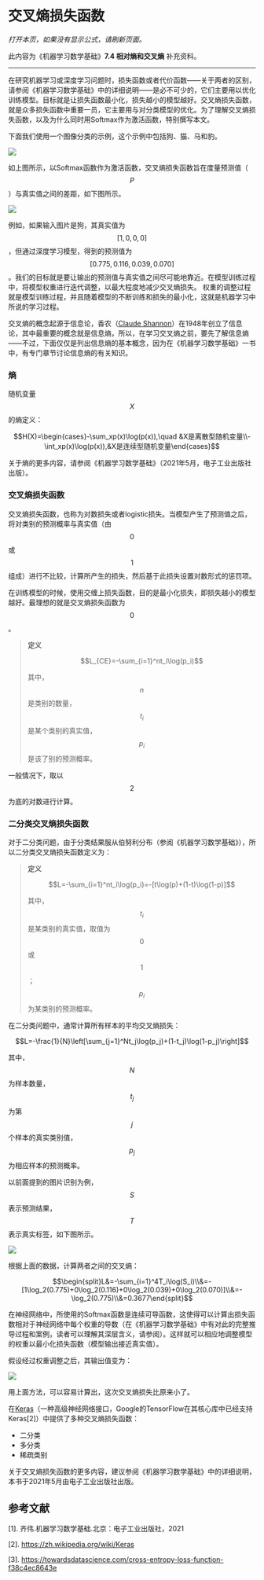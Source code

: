# 交叉熵损失函数

*打开本页，如果没有显示公式，请刷新页面。*

此内容为《机器学习数学基础》**7.4 相对熵和交叉熵** 补充资料。

----

在研究机器学习或深度学习问题时，损失函数或者代价函数——关于两者的区别，请参阅《机器学习数学基础》中的详细说明——是必不可少的，它们主要用以优化训练模型。目标就是让损失函数最小化，损失越小的模型越好。交叉熵损失函数，就是众多损失函数中重要一员，它主要用与对分类模型的优化。为了理解交叉熵损失函数，以及为什么同时用Softmax作为激活函数，特别撰写本文。

下面我们使用一个图像分类的示例，这个示例中包括狗、猫、马和豹。

![](https://gitee.com/qiwsir/images/raw/master/2021-2-13/1613173338441-image1.png)

如上图所示，以Softmax函数作为激活函数，交叉熵损失函数旨在度量预测值（$$P$$）与真实值之间的差距，如下图所示。

![](https://gitee.com/qiwsir/images/raw/master/2021-2-13/1613173585431-image2.png)

例如，如果输入图片是狗，其真实值为 $$[1,0,0,0]$$ ，但通过深度学习模型，得到的预测值为 $$[0.775, 0.116, 0.039, 0.070]$$ 。我们的目标就是要让输出的预测值与真实值之间尽可能地靠近。在模型训练过程中，将模型权重进行迭代调整，以最大程度地减少交叉熵损失。 权重的调整过程就是模型训练过程，并且随着模型的不断训练和损失的最小化，这就是机器学习中所说的学习过程。

交叉熵的概念起源于信息论，香农（[Claude Shannon](https://en.wikipedia.org/wiki/Claude_Shannon)）在1948年创立了信息论，其中最重要的概念就是信息熵，所以，在学习交叉熵之前，要先了解信息熵——不过，下面仅仅是列出信息熵的基本概念，因为在《机器学习数学基础》一书中，有专门章节讨论信息熵的有关知识。

### 熵

随机变量 $$X$$ 的熵定义：

$$H(X)=\begin{cases}-\sum_xp(x)\log(p(x)),\quad &X是离散型随机变量\\-\int_xp(x)\log(p(x)),&X是连续型随机变量\end{cases}$$

关于熵的更多内容，请参阅《机器学习数学基础》（2021年5月，电子工业出版社出版）。

### 交叉熵损失函数

交叉熵损失函数，也称为对数损失或者logistic损失。当模型产生了预测值之后，将对类别的预测概率与真实值（由 $$0$$ 或 $$1$$ 组成）进行不比较，计算所产生的损失，然后基于此损失设置对数形式的惩罚项。

在训练模型的时候，使用交缠上损失函数，目的是最小化损失，即损失越小的模型越好。最理想的就是交叉熵损失函数为 $$0$$ 。

> **定义**
>
> $$L_{CE}=-\sum_{i=1}^nt_i\log(p_i)$$
>
> 其中，$$n$$ 是类别的数量，$$t_i$$ 是某个类别的真实值，$$p_i$$ 是该了别的预测概率。

一般情况下，取以 $$2$$ 为底的对数进行计算。

### 二分类交叉熵损失函数

对于二分类问题，由于分类结果服从伯努利分布（参阅《机器学习数学基础》），所以二分类交叉熵损失函数定义为：

> **定义**
>
> $$L=-\sum_{i=1}^nt_i\log(p_i)=-[t\log(p)+(1-t)\log(1-p)]$$
>
> 其中，$$t_i$$ 是某类别的真实值，取值为 $$0$$ 或 $$1$$ ；$$p_i$$ 为某类别的预测概率。

在二分类问题中，通常计算所有样本的平均交叉熵损失：

$$L=-\frac{1}{N}\left[\sum_{j=1}^Nt_j\log(p_j)+(1-t_j)\log(1-p_j)\right]$$

其中，$$N$$ 为样本数量，$$t_j$$ 为第 $$j$$ 个样本的真实类别值，$$p_j$$ 为相应样本的预测概率。

以前面提到的图片识别为例，$$S$$ 表示预测结果，$$T$$ 表示真实标签，如下图所示。

![](https://gitee.com/qiwsir/images/raw/master/2021-2-13/1613173585431-image2.png)

根据上面的数据，计算两者之间的交叉熵：

$$\begin{split}L&=-\sum_{i=1}^4T_i\log(S_i)\\&=-[1\log_2(0.775)+0\log_2(0.116)+0\log_2(0.039)+0\log_2(0.070)]\\&=-\log_2(0.775)\\&=0.3677\end{split}$$

在神经网络中，所使用的Softmax函数是连续可导函数，这使得可以计算出损失函数相对于神经网络中每个权重的导数（在《机器学习数学基础》中有对此的完整推导过程和案例，读者可以理解其深层含义，请参阅）。这样就可以相应地调整模型的权重以最小化损失函数（模型输出接近真实值）。

假设经过权重调整之后，其输出值变为：

![](https://gitee.com/qiwsir/images/raw/master/2021-2-13/1613176751441-image3.png)

用上面方法，可以容易计算出，这次交叉熵损失比原来小了。

在[Keras](https://keras.io/zh/)（一种高级神经网络接口，Google的TensorFlow在其核心库中已经支持Keras[2]）中提供了多种交叉熵损失函数：

- 二分类
- 多分类
- 稀疏类别

关于交叉熵损失函数的更多内容，建议参阅《机器学习数学基础》中的详细说明，本书于2021年5月由电子工业出版社出版。

## 参考文献

[1]. 齐伟.机器学习数学基础.北京：电子工业出版社，2021

[2]. https://zh.wikipedia.org/wiki/Keras

[3]. https://towardsdatascience.com/cross-entropy-loss-function-f38c4ec8643e